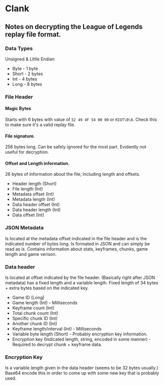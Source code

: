 # Clank
## Notes on decrypting the League of Legends replay file format.

### Data Types
Unsigned & Little Endian
* Byte - 1 byte
* Short - 2 bytes
* Int - 4 bytes
* Long - 8 bytes

### File Header
#### Magic Bytes
Starts with 6 bytes with value of `52 49 4F 54 00 00` or `RIOT\0\0`. Check this to make sure it's a valid replay file.
#### File signature.
256 bytes long. Can be safely ignored for the most part. Evidently not useful for decryption.
#### Offset and Length information.
26 bytes of information about the file, including length and offsets.
* Header length (Short)
* File length (Int)
* Metadata offset (Int)
* Metadata length (Int)
* Data header offset (Int)
* Data header length (Int)
* Data offset (Int)

### JSON Metadata
Is located at the metadata offset indicated in the file header and is the indicated number of bytes long. Is formated in JSON and can simply be read as is. Contains information about stats, keyframes, chunks, game length and game verison.

### Data header
Is located at offset indicated by the file header. (Basically right after JSON metadata) has a fixed length and a variable length. Fixed length of 34 bytes + extra bytes based on the indicated key.
* Game ID (Long)
* Game length (Int) - Milliseconds
* Keyframe count (Int)
* Total chunk count (Int)
* Specific chunk ID (Int)
* Another chunk ID (Int)
* Keyframe length/interval (Int) - Milliseconds
* Variable byte length (Short) - Probably encryption key information.
* Encryption key (Indicated length, string, encoded in some manner) - Required to decrypt chunk + keyframe data.

### Encryption Key
Is a variable length given in the data header (seems to be 32 bytes usually.) Base64 encode this in order to come up with some new key that is probably used.
